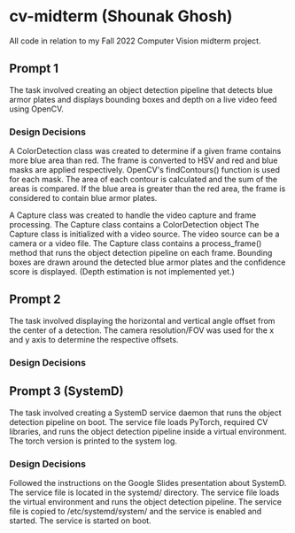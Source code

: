 # cv-midterm (Shounak Ghosh)
All code in relation to my Fall 2022 Computer Vision midterm project.
## Prompt 1
The task involved creating an object detection pipeline that detects blue armor plates
and displays bounding boxes and depth on a live video feed using OpenCV.

### Design Decisions
A ColorDetection class was created to determine if a given frame contains more blue area than red. The frame is converted to HSV and red and blue masks are applied respectively. OpenCV's findContours() function is used for each mask. The area of each contour is calculated and the sum of the areas is compared. If the blue area is greater than the red area, the frame is considered to contain blue armor plates.

A Capture class was created to handle the video capture and frame processing. The Capture class contains a ColorDetection object  The Capture class is initialized with a video source. The video source can be a camera or a video file. The Capture class contains a process_frame() method that runs the object detection pipeline on each frame. Bounding boxes are drawn around the detected blue armor plates and the confidence score is displayed. (Depth estimation is not implemented yet.)


## Prompt 2
The task involved displaying the horizontal and vertical angle offset from the center of a detection. The camera resolution/FOV was used for the x and y axis to determine the respective offsets.

### Design Decisions


## Prompt 3 (SystemD)
The task involved creating a SystemD service daemon that runs the object detection pipeline on boot. The service file loads PyTorch, required CV libraries, and runs the object detection pipeline inside a virtual environment. The torch version is printed to the system log.

### Design Decisions
Followed the instructions on the Google Slides presentation about SystemD. The service file is located in the systemd/ directory. The service file loads the virtual environment and runs the object detection pipeline. The service file is copied to /etc/systemd/system/ and the service is enabled and started. The service is started on boot.


